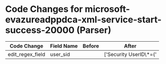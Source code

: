 # Code Changes for microsoft-evazureadppdca-xml-service-start-success-20000 (Parser)

| Code Change | Field Name | Before | After |
|-------------|------------|--------|-------|
| edit_regex_field | user_sid |  | ['Security UserID\\*=(\'|")({user_sid}[^\'"]+)(\'|")'] |